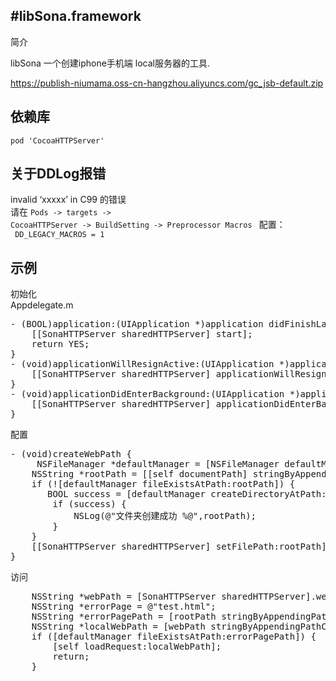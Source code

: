 #libSona.framework
--
简介

libSona 一个创建iphone手机端 local服务器的工具.

https://publish-niumama.oss-cn-hangzhou.aliyuncs.com/gc_jsb-default.zip

## 依赖库
	pod 'CocoaHTTPServer'
	
## 关于DDLog报错

invalid ‘xxxxx’ in C99 的错误 
<br>请在 <code>Pods -> targets -> CocoaHTTPServer -> BuildSetting ->
Preprocessor Macros </code> 
配置：<br>
<code>
DD_LEGACY_MACROS = 1
</code>

## 示例

初始化<br>
Appdelegate.m 
<pre>
- (BOOL)application:(UIApplication *)application didFinishLaunchingWithOptions:(NSDictionary *)launchOptions {
    [[SonaHTTPServer sharedHTTPServer] start];
    return YES;
}
- (void)applicationWillResignActive:(UIApplication *)application {
    [[SonaHTTPServer sharedHTTPServer] applicationWillResignActive];
}
- (void)applicationDidEnterBackground:(UIApplication *)application {
    [[SonaHTTPServer sharedHTTPServer] applicationDidEnterBackground];
}
</pre>

配置
<pre>
- (void)createWebPath {
	 NSFileManager *defaultManager = [NSFileManager defaultManager];
    NSString *rootPath = [[self documentPath] stringByAppendingPathComponent:@"web"];
    if (![defaultManager fileExistsAtPath:rootPath]) {
       BOOL success = [defaultManager createDirectoryAtPath:rootPath withIntermediateDirectories:NO attributes:nil error:nil];
        if (success) {
            NSLog(@"文件夹创建成功 %@",rootPath);
        }
    } 
    [[SonaHTTPServer sharedHTTPServer] setFilePath:rootPath];
}
</pre>

访问
<pre>
    NSString *webPath = [SonaHTTPServer sharedHTTPServer].webPath;
    NSString *errorPage = @"test.html";
    NSString *errorPagePath = [rootPath stringByAppendingPathComponent:errorPage];
    NSString *localWebPath = [webPath stringByAppendingPathComponent:errorPage];
    if ([defaultManager fileExistsAtPath:errorPagePath]) {
        [self loadRequest:localWebPath];
        return;
    }
</pre>

